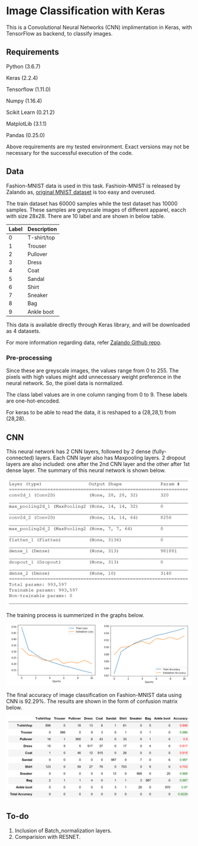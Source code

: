 # Image Classification with Keras

This is a Convolutional Neural Networks (CNN) implimentation in Keras, with TensorFlow as backend, to classify images.

## Requirements

Python (3.6.7)

Keras (2.2.4)

Tensorflow (1.11.0)

Numpy (1.16.4)

Scikit Learn (0.21.2)

MatplotLib (3.1.1)

Pandas (0.25.0)

Above requirements are my tested environment. Exact versions may not be necessary for the successful execution of the code.


## Data

Fashion-MNIST data is used in this task. Fashioin-MNIST is released by Zalando as, [original MNIST dataset](http://yann.lecun.com/exdb/mnist/) is too easy and overused.

The train dataset has 60000 samples while the test dataset has 10000 samples. These samples are greyscale images of different apparel, eacch with size 28x28. There are 10 label and are shown in below table.

| Label | Description |
| --- | --- |
| 0 | T-shirt/top |
| 1 | Trouser |
| 2 | Pullover |
| 3 | Dress |
| 4 | Coat |
| 5 | Sandal |
| 6 | Shirt |
| 7 | Sneaker |
| 8 | Bag |
| 9 | Ankle boot |

This data is available directly through Keras library, and will be downloaded as 4 datasets.

For more information regarding data, refer [Zalando Github repo](https://github.com/zalandoresearch/fashion-mnist).

### Pre-processing

Since these are greyscale images, the values range from 0 to 255. The pixels with high values might add unnecessary weight preference in the neural network. So, the pixel data is normalized.

The class label values are in one column ranging from 0 to 9. These labels are one-hot-encoded.

For keras to be able to read the data, it is reshaped to a (28,28,1) from (28,28).

## CNN

This neural network has 2 CNN layers, followed by 2 dense (fully-connected) layers. Each CNN layer also has Maxpooling layers. 2 dropout layers are also included: one after the 2nd CNN layer and the other after 1st dense layer. The summary of this neural network is shown below.

![alt text](images/CNN_layout.png)

The training process is summerized in the graphs below.

![alt text](images/training_metrics.png)

The final accuracy of image classification on Fashion-MNIST data using CNN is 92.29%. The results are shown in the form of confusion matrix below.

![alt text](images/Conf_Matrix.png)

## To-do
1. Inclusion of Batch_normalization layers.
2. Comparision with RESNET. 